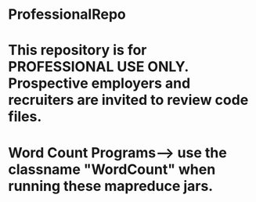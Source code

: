 # ProfessionalRepo
# This repository is for PROFESSIONAL USE ONLY.  Prospective employers and recruiters are invited to review code files.
# Word Count Programs--> use the classname "WordCount" when running these mapreduce jars.  
